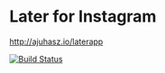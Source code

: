 # Later for Instagram

http://ajuhasz.io/laterapp

[![Build Status](https://travis-ci.org/adamjuhasz/Later-for-Instagram.svg)](https://travis-ci.org/adamjuhasz/Later-for-Instagram)
